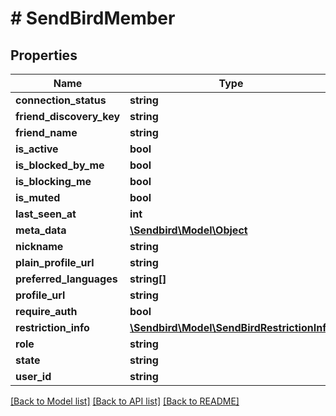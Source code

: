 # # SendBirdMember

## Properties

Name | Type | Description | Notes
------------ | ------------- | ------------- | -------------
**connection_status** | **string** |  | [optional]
**friend_discovery_key** | **string** |  | [optional]
**friend_name** | **string** |  | [optional]
**is_active** | **bool** |  | [optional]
**is_blocked_by_me** | **bool** |  | [optional]
**is_blocking_me** | **bool** |  | [optional]
**is_muted** | **bool** |  | [optional]
**last_seen_at** | **int** |  | [optional]
**meta_data** | [**\Sendbird\Model\Object**](Object.md) |  | [optional]
**nickname** | **string** |  | [optional]
**plain_profile_url** | **string** |  | [optional]
**preferred_languages** | **string[]** |  | [optional]
**profile_url** | **string** |  | [optional]
**require_auth** | **bool** |  | [optional]
**restriction_info** | [**\Sendbird\Model\SendBirdRestrictionInfo**](SendBirdRestrictionInfo.md) |  | [optional]
**role** | **string** |  | [optional]
**state** | **string** |  | [optional]
**user_id** | **string** |  | [optional]

[[Back to Model list]](../../README.md#models) [[Back to API list]](../../README.md#endpoints) [[Back to README]](../../README.md)
